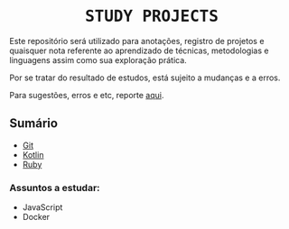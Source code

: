 <h1 align="center"> 
  <samp>STUDY PROJECTS</samp> 
</h1>

Este repositório será utilizado para anotações, registro de projetos e quaisquer nota referente ao aprendizado de técnicas, metodologias e linguagens assim como sua exploração prática.

Por se tratar do resultado de estudos, está sujeito a mudanças e a erros.

Para sugestões, erros e etc, reporte [aqui](https://github.com/LaryssaBeatriz/Study-Projects/issues/new).

## Sumário

- [Git](./Git/ComandosGit.md)
- [Kotlin](./Kotlin/KotlinBase.md)
- [Ruby](./Ruby/Ruby.md)

### Assuntos a estudar:

- JavaScript
- Docker